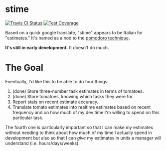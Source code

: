 stime
=====

[![Travis CI Status][ci-state]][travis]
[![Test Coverage][cover-image]][coverage]

Based on a quick google translate, "stime" appears to be Italian for
"estimates." It's named as a nod to the [pomodoro technique][1].

**It's still in early development.** It doesn't do much.

The Goal
========

Eventually, I'd like this to be able to do four things:

1.  (done) Store three-number task estimates in terms of tomatoes.
2.  (done) Store tomatoes, knowing which tasks they were for.
3.  Report stats on recent estimate accuracy.
4.  Translate tomato estimates into realtime estimates based on recent
    frequency and on how much of my dev time I'm willing to spend on
    this particular task.

The fourth one is particularly important so that I can make my estimates
without needing to think about how much of my time I actually spend in
development but also so that I can *give* my estimates in units a
manager will understand (i.e. hours/days/weeks).

[1]: https://en.wikipedia.org/wiki/Pomodoro_Technique

[ci-state]:     https://travis-ci.org/daaang/stime.svg?branch=master
[travis]:       https://travis-ci.org/daaang/stime
[coverage]:     https://coveralls.io/github/daaang/stime
[cover-image]:  https://coveralls.io/repos/github/daaang/stime/badge.svg?branch=master
